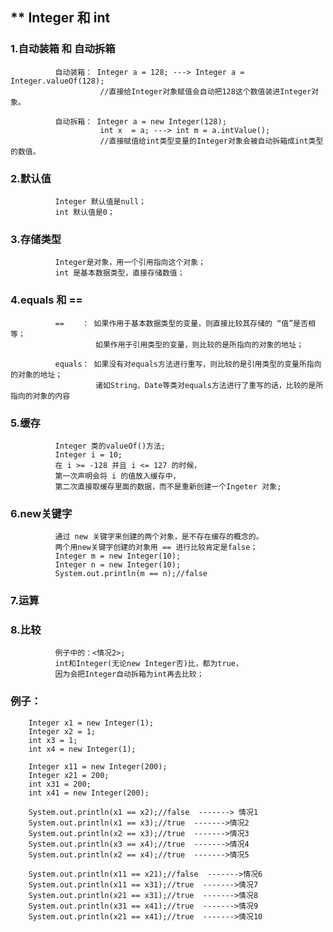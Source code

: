 

## ** Integer 和 int 

### 1.自动装箱 和 自动拆箱
              自动装箱： Integer a = 128; ---> Integer a = Integer.valueOf(128);  
                        //直接给Integer对象赋值会自动把128这个数值装进Integer对象。
              
              自动拆箱： Integer a = new Integer(128);
                        int x  = a; ---> int m = a.intValue();
                        //直接赋值给int类型变量的Integer对象会被自动拆箱成int类型的数值。
      
### 2.默认值
              Integer 默认值是null；
              int 默认值是0；
### 3.存储类型
              Integer是对象，用一个引用指向这个对象；
              int 是基本数据类型，直接存储数值；

### 4.equals 和 == 
              ==    ： 如果作用于基本数据类型的变量，则直接比较其存储的 “值”是否相等；
                       如果作用于引用类型的变量，则比较的是所指向的对象的地址；
                    
              equals： 如果没有对equals方法进行重写，则比较的是引用类型的变量所指向的对象的地址；
                       诸如String、Date等类对equals方法进行了重写的话，比较的是所指向的对象的内容

### 5.缓存
              Integer 类的valueOf()方法;
              Integer i = 10;
              在 i >= -128 并且 i <= 127 的时候，
              第一次声明会将 i 的值放入缓存中，
              第二次直接取缓存里面的数据，而不是重新创建一个Ingeter 对象;

### 6.new关键字
              通过 new 关键字来创建的两个对象，是不存在缓存的概念的。
              两个用new关键字创建的对象用 == 进行比较肯定是false；
              Integer m = new Integer(10);
              Integer n = new Integer(10);
              System.out.println(m == n);//false

### 7.运算

### 8.比较
              例子中的：<情况2>;
              int和Integer(无论new Integer否)比，都为true，
              因为会把Integer自动拆箱为int再去比较；

### 例子：
        Integer x1 = new Integer(1);
        Integer x2 = 1;
        int x3 = 1;
        int x4 = new Integer(1);

        Integer x11 = new Integer(200);
        Integer x21 = 200;
        int x31 = 200;
        int x41 = new Integer(200);

        System.out.println(x1 == x2);//false  -------> 情况1
        System.out.println(x1 == x3);//true  ------->情况2
        System.out.println(x2 == x3);//true  ------->情况3
        System.out.println(x3 == x4);//true  ------->情况4
        System.out.println(x2 == x4);//true  ------->情况5

        System.out.println(x11 == x21);//false  ------->情况6
        System.out.println(x11 == x31);//true  ------->情况7
        System.out.println(x21 == x31);//true  ------->情况8
        System.out.println(x31 == x41);//true  ------->情况9
        System.out.println(x21 == x41);//true  ------->情况10
